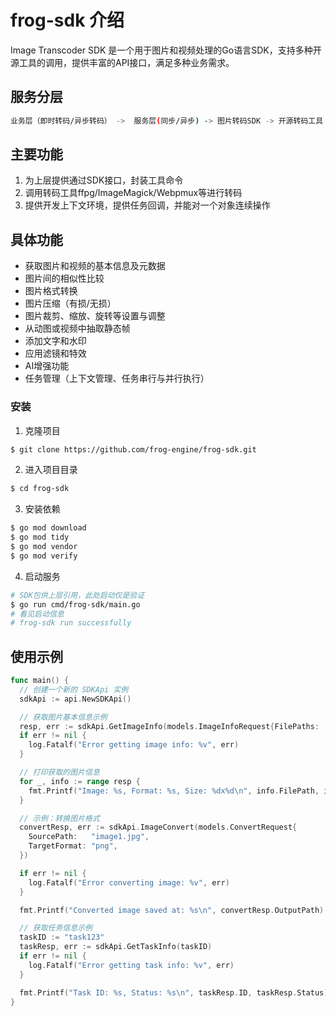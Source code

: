 # frog-sdk 介绍
Image Transcoder SDK 是一个用于图片和视频处理的Go语言SDK，支持多种开源工具的调用，提供丰富的API接口，满足多种业务需求。

## 服务分层
```bash
业务层（即时转码/异步转码） ->  服务层(同步/异步) -> 图片转码SDK -> 开源转码工具
```

## 主要功能
1. 为上层提供通过SDK接口，封装工具命令
2. 调用转码工具ffpg/ImageMagick/Webpmux等进行转码
3. 提供开发上下文环境，提供任务回调，并能对一个对象连续操作

## 具体功能
- 获取图片和视频的基本信息及元数据
- 图片间的相似性比较
- 图片格式转换
- 图片压缩（有损/无损）
- 图片裁剪、缩放、旋转等设置与调整
- 从动图或视频中抽取静态帧
- 添加文字和水印
- 应用滤镜和特效
- AI增强功能
- 任务管理（上下文管理、任务串行与并行执行）

### 安装
1. 克隆项目
```bash
$ git clone https://github.com/frog-engine/frog-sdk.git
```
2. 进入项目目录
```bash
$ cd frog-sdk
```

3. 安装依赖
```bash
$ go mod download
$ go mod tidy
$ go mod vendor
$ go mod verify
```

4. 启动服务
```bash
# SDK包供上层引用，此处启动仅是验证
$ go run cmd/frog-sdk/main.go
# 看见启动信息
# frog-sdk run successfully
```

## 使用示例
```go
func main() {
  // 创建一个新的 SDKApi 实例
  sdkApi := api.NewSDKApi()

  // 获取图片基本信息示例
  resp, err := sdkApi.GetImageInfo(models.ImageInfoRequest{FilePaths: []string{"image1.jpg"}})
  if err != nil {
    log.Fatalf("Error getting image info: %v", err)
  }

  // 打印获取的图片信息
  for _, info := range resp {
    fmt.Printf("Image: %s, Format: %s, Size: %dx%d\n", info.FilePath, info.Format, info.Width, info.Height)
  }

  // 示例：转换图片格式
  convertResp, err := sdkApi.ImageConvert(models.ConvertRequest{
    SourcePath:   "image1.jpg",
    TargetFormat: "png",
  })

  if err != nil {
    log.Fatalf("Error converting image: %v", err)
  }

  fmt.Printf("Converted image saved at: %s\n", convertResp.OutputPath)

  // 获取任务信息示例
  taskID := "task123"
  taskResp, err := sdkApi.GetTaskInfo(taskID)
  if err != nil {
    log.Fatalf("Error getting task info: %v", err)
  }

  fmt.Printf("Task ID: %s, Status: %s\n", taskResp.ID, taskResp.Status)
}
```